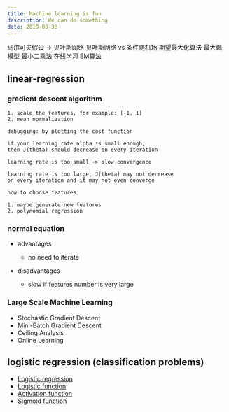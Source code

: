 ```yaml
---
title: Machine learning is fun
description: We can do something
date: 2019-06-30
---
```


马尔可夫假设 -> 贝叶斯网络
贝叶斯网络 vs 条件随机场
期望最大化算法
最大熵模型
最小二乘法
在线学习
EM算法

## linear-regression

### gradient descent algorithm

```
1. scale the features, for example: [-1, 1]
2. mean normalization
```

```
debugging: by plotting the cost function

if your learning rate alpha is small enough,
then J(theta) should decrease on every iteration

learning rate is too small -> slow convergence

learning rate is too large, J(theta) may not decrease
on every iteration and it may not even converge
```

```
how to choose features:

1. maybe generate new features
2. polynomial regression
```

### normal equation

* advantages
  - no need to iterate

* disadvantages
  - slow if features number is very large

### Large Scale Machine Learning

* Stochastic Gradient Descent
* Mini-Batch Gradient Descent
* Ceiling Analysis
* Online Learning

## logistic regression (classification problems)

* [Logistic regression](https://en.wikipedia.org/wiki/Logistic_regression)
* [Logistic function](https://en.wikipedia.org/wiki/Logistic_function)
* [Activation function](https://en.wikipedia.org/wiki/Activation_function)
* [Sigmoid function](https://en.wikipedia.org/wiki/Sigmoid_function)
